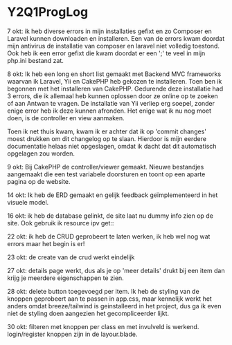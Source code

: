 # Y2Q1ProgLog


7 okt:
ik heb diverse errors in mijn installaties gefixt en zo Composer en Laravel kunnen downloaden en installeren.
Een van de errors kwam doordat mijn antivirus de installatie van composer en laravel niet volledig toestond.
Ook heb ik een error gefixt die kwam doordat er een ';' te veel in mijn php.ini bestand zat.

8 okt:
Ik heb een long en short list gemaakt met Backend MVC frameworks waarvan ik Laravel, Yii en CakePHP heb gekozen te installeren.
Toen ben ik begonnen met het installeren van CakePHP. Gedurende deze installatie had 3 errors, die ik allemaal heb kunnen oplossen door ze online op te zoeken of aan Antwan te vragen.
De installatie van Yii verliep erg soepel, zonder enige error heb ik deze kunnen afronden.
Het enige wat ik nu nog moet doen, is de controller en view aanmaken.

Toen ik net thuis kwam, kwam ik er achter dat ik op 'commit changes' moest drukken om dit changelog op te slaan. Hierdoor is mijn eerdere documentatie helaas niet opgeslagen, omdat ik dacht dat dit automatisch opgelagen zou worden.


9 okt:
Bij CakePHP de controller/viewer gemaakt. Nieuwe bestandjes aangemaakt die een test variabele doorsturen en toont op een aparte pagina op de website.


14 okt:
Ik heb de ERD gemaakt en gelijk feedback geïmplementeerd in het visuele model.

16 okt:
ik heb de database gelinkt, de site laat nu dummy info zien op de site. Ook gebruik ik resource ipv get::

22 okt:
ik heb de CRUD geprobeert te laten werken, ik heb wel nog wat errors maar het begin is er!

23 okt:
de create van de crud werkt eindelijk

27 okt:
details page werkt, dus als je op 'meer details' drukt bij een item dan krijg je meerdere eigenschappen te zien.

28 okt:
delete button toegevoegd per item. Ik heb de styling van de knoppen geprobeert aan te passen in app.css, maar kennelijk werkt het anders omdat breeze/tailwind is geinstalleerd in het project, dus ga ik even niet de styling doen aangezien het gecompliceerder lijkt.

30 okt:
filteren met knoppen per class en met invulveld is werkend. login/register knoppen zijn in de layour.blade.

